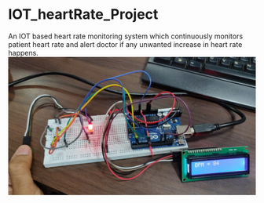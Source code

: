 # IOT_heartRate_Project
An IOT based heart rate monitoring system which continuously monitors patient heart rate and alert doctor if any unwanted increase in heart rate happens.
![alt text](https://github.com/jayeshchoudhary/IOT_heartRate_Project/blob/master/IMG_20180831_145721.jpg
)
